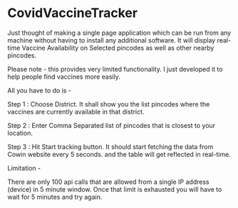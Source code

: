 # CovidVaccineTracker
Just thought of making a single page application which can be run from any machine without having to install any additional software.
 It will display real-time Vaccine Availability on Selected pincodes as well as other nearby pincodes.

Please note - this provides very limited functionality. I just developed it to help people find vaccines more easily.

All you have to do is - 

Step 1 : 
Choose District. It shall show you the list pincodes where the vaccines are currently available in that district.

Step 2 : 
Enter Comma Separated list of pincodes that is closest to your location. 

Step 3 : 
Hit Start tracking button. It should start fetching the data from Cowin website every 5 seconds. and the table will get reflected in real-time.

 
Limitation - 

There are only 100 api calls that are allowed from a single IP address (device) in 5 minute window. Once that limit is exhausted you will have to wait for 5 minutes and try again. 
